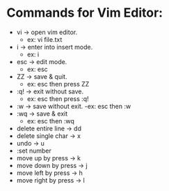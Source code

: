 # Commands for Vim Editor:
- vi -> open vim editor.
    - ex: vi file.txt
- i -> enter into insert mode.
    - ex: i
- esc -> edit mode.
    - ex: esc
- ZZ -> save & quit.
    - ex: esc then press ZZ
- :q! -> exit without save.
    - ex: esc then press :q!
- :w -> save without exit.
    -ex: esc then :w
- :wq -> save & exit
    - ex: esc then :wq
- delete entire line -> dd
- delete single char -> x
- undo -> u
- :set number
- move up by press -> k
- move down by press -> j
- move left by press -> h
- move right by press -> l